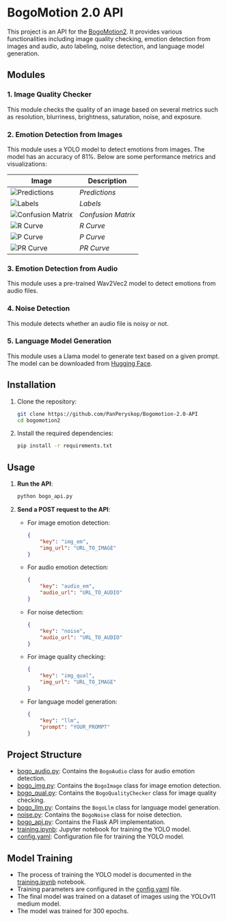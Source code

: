 # BogoMotion 2.0 API

This project is an API for the [BogoMotion2](https://github.com/azizko1337/bogomotion2). It provides various functionalities including image quality checking, emotion detection from images and audio, auto labeling, noise detection, and language model generation.

## Modules

### 1. Image Quality Checker
This module checks the quality of an image based on several metrics such as resolution, blurriness, brightness, saturation, noise, and exposure.

### 2. Emotion Detection from Images
This module uses a YOLO model to detect emotions from images. The model has an accuracy of 81%. Below are some performance metrics and visualizations:

| Image | Description |
|-------|-------------|
| ![Predictions](https://raw.githubusercontent.com/PanPeryskop/bogomotion-2.0-ai-module/refs/heads/main/runs/detect/train13/val_batch1_pred.jpg) | *Predictions* |
| ![Labels](https://raw.githubusercontent.com/PanPeryskop/bogomotion-2.0-ai-module/refs/heads/main/runs/detect/train13/labels.jpg) | *Labels* |
| ![Confusion Matrix](https://raw.githubusercontent.com/PanPeryskop/bogomotion-2.0-ai-module/refs/heads/main/runs/detect/train13/confusion_matrix_normalized.png) | *Confusion Matrix* |
| ![R Curve](https://raw.githubusercontent.com/PanPeryskop/bogomotion-2.0-ai-module/refs/heads/main/runs/detect/train13/R_curve.png) | *R Curve* |
| ![P Curve](https://raw.githubusercontent.com/PanPeryskop/bogomotion-2.0-ai-module/refs/heads/main/runs/detect/train13/P_curve.png) | *P Curve* |
| ![PR Curve](https://raw.githubusercontent.com/PanPeryskop/bogomotion-2.0-ai-module/refs/heads/main/runs/detect/train13/PR_curve.png) | *PR Curve* |

### 3. Emotion Detection from Audio
This module uses a pre-trained Wav2Vec2 model to detect emotions from audio files.

### 4. Noise Detection
This module detects whether an audio file is noisy or not.

### 5. Language Model Generation
This module uses a Llama model to generate text based on a given prompt. The model can be downloaded from [Hugging Face](https://huggingface.co/TheBloke/Llama-2-7B-GGUF).

## Installation

1. Clone the repository:
    ```bash
    git clone https://github.com/PanPeryskop/Bogomotion-2.0-API
    cd bogomotion2
    ```

2. Install the required dependencies:
    ```bash
    pip install -r requirements.txt
    ```

## Usage

1. **Run the API**:
    ```bash
    python bogo_api.py
    ```

2. **Send a POST request to the API**:
    - For image emotion detection:
        ```json
        {
            "key": "img_em",
            "img_url": "URL_TO_IMAGE"
        }
        ```
    - For audio emotion detection:
        ```json
        {
            "key": "audio_em",
            "audio_url": "URL_TO_AUDIO"
        }
        ```
    - For noise detection:
        ```json
        {
            "key": "noise",
            "audio_url": "URL_TO_AUDIO"
        }
        ```
    - For image quality checking:
        ```json
        {
            "key": "img_qual",
            "img_url": "URL_TO_IMAGE"
        }
        ```
    - For language model generation:
        ```json
        {
            "key": "llm",
            "prompt": "YOUR_PROMPT"
        }
        ```

## Project Structure

- [bogo_audio.py](http://_vscodecontentref_/0): Contains the `BogoAudio` class for audio emotion detection.
- [bogo_img.py](http://_vscodecontentref_/1): Contains the `BogoImage` class for image emotion detection.
- [bogo_qual.py](http://_vscodecontentref_/2): Contains the `BogoQualityChecker` class for image quality checking.
- [bogo_llm.py](http://_vscodecontentref_/3): Contains the `BogoLlm` class for language model generation.
- [noise.py](http://_vscodecontentref_/4): Contains the `BogoNoise` class for noise detection.
- [bogo_api.py](http://_vscodecontentref_/5): Contains the Flask API implementation.
- [training.ipynb](http://_vscodecontentref_/6): Jupyter notebook for training the YOLO model.
- [config.yaml](http://_vscodecontentref_/7): Configuration file for training the YOLO model.

## Model Training

- The process of training the YOLO model is documented in the [training.ipynb](http://_vscodecontentref_/8) notebook.
- Training parameters are configured in the [config.yaml](http://_vscodecontentref_/9) file.
- The final model was trained on a dataset of images using the YOLOv11 medium model.
- The model was trained for 300 epochs.
